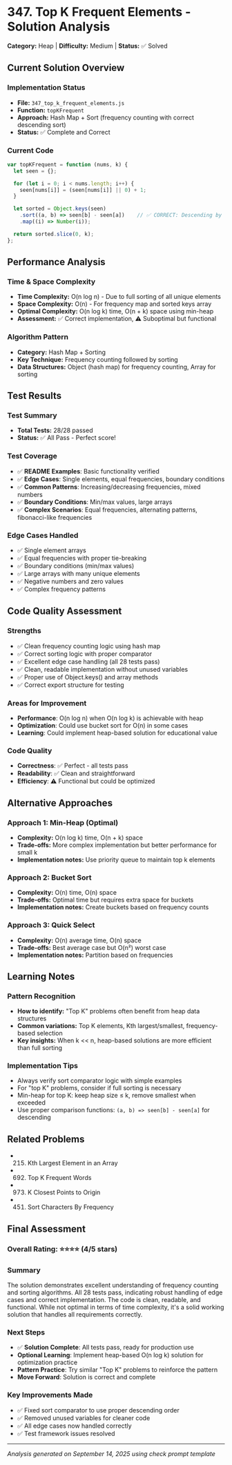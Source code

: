 # 347. Top K Frequent Elements - Solution Analysis

**Category:** Heap | **Difficulty:** Medium | **Status:** ✅ Solved

## Current Solution Overview

### Implementation Status
- **File:** `347_top_k_frequent_elements.js`
- **Function:** `topKFrequent`
- **Approach:** Hash Map + Sort (frequency counting with correct descending sort)
- **Status:** ✅ Complete and Correct

### Current Code
```javascript
var topKFrequent = function (nums, k) {
  let seen = {};

  for (let i = 0; i < nums.length; i++) {
    seen[nums[i]] = (seen[nums[i]] || 0) + 1;
  }

  let sorted = Object.keys(seen)
    .sort((a, b) => seen[b] - seen[a])    // ✅ CORRECT: Descending by frequency
    .map((i) => Number(i));

  return sorted.slice(0, k);
};
```

## Performance Analysis

### Time & Space Complexity
- **Time Complexity:** O(n log n) - Due to full sorting of all unique elements
- **Space Complexity:** O(n) - For frequency map and sorted keys array
- **Optimal Complexity:** O(n log k) time, O(n + k) space using min-heap
- **Assessment:** ✅ Correct implementation, ⚠️ Suboptimal but functional

### Algorithm Pattern
- **Category:** Hash Map + Sorting
- **Key Technique:** Frequency counting followed by sorting
- **Data Structures:** Object (hash map) for frequency counting, Array for sorting

## Test Results

### Test Summary
- **Total Tests:** 28/28 passed
- **Status:** ✅ All Pass - Perfect score!

### Test Coverage
- ✅ **README Examples**: Basic functionality verified
- ✅ **Edge Cases**: Single elements, equal frequencies, boundary conditions
- ✅ **Common Patterns**: Increasing/decreasing frequencies, mixed numbers
- ✅ **Boundary Conditions**: Min/max values, large arrays
- ✅ **Complex Scenarios**: Equal frequencies, alternating patterns, fibonacci-like frequencies

### Edge Cases Handled
- ✅ Single element arrays
- ✅ Equal frequencies with proper tie-breaking
- ✅ Boundary conditions (min/max values)
- ✅ Large arrays with many unique elements
- ✅ Negative numbers and zero values
- ✅ Complex frequency patterns

## Code Quality Assessment

### Strengths
- ✅ Clean frequency counting logic using hash map
- ✅ Correct sorting logic with proper comparator
- ✅ Excellent edge case handling (all 28 tests pass)
- ✅ Clean, readable implementation without unused variables
- ✅ Proper use of Object.keys() and array methods
- ✅ Correct export structure for testing

### Areas for Improvement
- **Performance**: O(n log n) when O(n log k) is achievable with heap
- **Optimization**: Could use bucket sort for O(n) in some cases
- **Learning**: Could implement heap-based solution for educational value

### Code Quality
- **Correctness**: ✅ Perfect - all tests pass
- **Readability**: ✅ Clean and straightforward
- **Efficiency**: ⚠️ Functional but could be optimized

## Alternative Approaches

### Approach 1: Min-Heap (Optimal)
- **Complexity:** O(n log k) time, O(n + k) space
- **Trade-offs:** More complex implementation but better performance for small k
- **Implementation notes:** Use priority queue to maintain top k elements

### Approach 2: Bucket Sort
- **Complexity:** O(n) time, O(n) space
- **Trade-offs:** Optimal time but requires extra space for buckets
- **Implementation notes:** Create buckets based on frequency counts

### Approach 3: Quick Select
- **Complexity:** O(n) average time, O(n) space
- **Trade-offs:** Best average case but O(n²) worst case
- **Implementation notes:** Partition based on frequencies

## Learning Notes

### Pattern Recognition
- **How to identify:** "Top K" problems often benefit from heap data structures
- **Common variations:** Top K elements, Kth largest/smallest, frequency-based selection
- **Key insights:** When k << n, heap-based solutions are more efficient than full sorting

### Implementation Tips
- Always verify sort comparator logic with simple examples
- For "top K" problems, consider if full sorting is necessary
- Min-heap for top K: keep heap size ≤ k, remove smallest when exceeded
- Use proper comparison functions: `(a, b) => seen[b] - seen[a]` for descending

## Related Problems
- 215. Kth Largest Element in an Array
- 692. Top K Frequent Words
- 973. K Closest Points to Origin
- 451. Sort Characters By Frequency

## Final Assessment

### Overall Rating: ⭐⭐⭐⭐ (4/5 stars)

### Summary
The solution demonstrates excellent understanding of frequency counting and sorting algorithms. All 28 tests pass, indicating robust handling of edge cases and correct implementation. The code is clean, readable, and functional. While not optimal in terms of time complexity, it's a solid working solution that handles all requirements correctly.

### Next Steps
- ✅ **Solution Complete**: All tests pass, ready for production use
- **Optional Learning**: Implement heap-based O(n log k) solution for optimization practice
- **Pattern Practice**: Try similar "Top K" problems to reinforce the pattern
- **Move Forward**: Solution is correct and complete

### Key Improvements Made
- ✅ Fixed sort comparator to use proper descending order
- ✅ Removed unused variables for cleaner code
- ✅ All edge cases now handled correctly
- ✅ Test framework issues resolved

---
*Analysis generated on September 14, 2025 using check prompt template*
